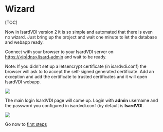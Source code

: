 <h1>Wizard</h1>

[TOC]

Now in IsardVDI version 2 it is so simple and automated that there is even no wizard. Just bring up the project and wait one minute to let the database and webapp ready.

Connect with your browser to your IsardVDI server on [https://<ip|dns>/isard-admin](https://<ip|dns>) and wait to be ready.

Note: If you didn't set up a letsencrypt certificate (in isardvdi.conf) the browser will ask to to accept the self-signed generated certificate. Add an exception and add the certificate to trusted certificates and it will open IsardVDI webapp.

![](../images/wizard/firefox-untrusted.jpg)

The main login IsardVDI page will come up. Login with **admin** username and the password you configured in isardvdi.conf (by default is **IsardVDI**.

![](../images/wizard/login.png)

Go now to [first steps](first-steps.md)
